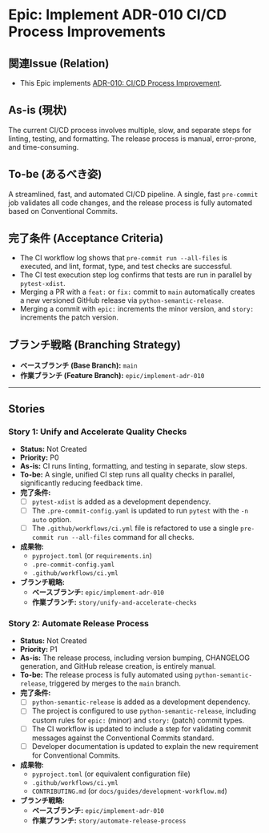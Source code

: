 # Epic: Implement ADR-010 CI/CD Process Improvements

## 関連Issue (Relation)
- This Epic implements [ADR-010: CI/CD Process Improvement](../../docs/adr/010-ci-cd-process-improvement.md).

## As-is (現状)
The current CI/CD process involves multiple, slow, and separate steps for linting, testing, and formatting. The release process is manual, error-prone, and time-consuming.

## To-be (あるべき姿)
A streamlined, fast, and automated CI/CD pipeline. A single, fast `pre-commit` job validates all code changes, and the release process is fully automated based on Conventional Commits.

## 完了条件 (Acceptance Criteria)
- The CI workflow log shows that `pre-commit run --all-files` is executed, and lint, format, type, and test checks are successful.
- The CI test execution step log confirms that tests are run in parallel by `pytest-xdist`.
- Merging a PR with a `feat:` or `fix:` commit to `main` automatically creates a new versioned GitHub release via `python-semantic-release`.
- Merging a commit with `epic:` increments the minor version, and `story:` increments the patch version.

## ブランチ戦略 (Branching Strategy)
- **ベースブランチ (Base Branch):** `main`
- **作業ブランチ (Feature Branch):** `epic/implement-adr-010`

---

## Stories

### Story 1: Unify and Accelerate Quality Checks

- **Status:** Not Created
- **Priority:** P0
- **As-is:** CI runs linting, formatting, and testing in separate, slow steps.
- **To-be:** A single, unified CI step runs all quality checks in parallel, significantly reducing feedback time.
- **完了条件:**
    - [ ] `pytest-xdist` is added as a development dependency.
    - [ ] The `.pre-commit-config.yaml` is updated to run `pytest` with the `-n auto` option.
    - [ ] The `.github/workflows/ci.yml` file is refactored to use a single `pre-commit run --all-files` command for all checks.
- **成果物:**
    - `pyproject.toml` (or `requirements.in`)
    - `.pre-commit-config.yaml`
    - `.github/workflows/ci.yml`
- **ブランチ戦略:**
    - **ベースブランチ:** `epic/implement-adr-010`
    - **作業ブランチ:** `story/unify-and-accelerate-checks`

### Story 2: Automate Release Process

- **Status:** Not Created
- **Priority:** P1
- **As-is:** The release process, including version bumping, CHANGELOG generation, and GitHub release creation, is entirely manual.
- **To-be:** The release process is fully automated using `python-semantic-release`, triggered by merges to the `main` branch.
- **完了条件:**
    - [ ] `python-semantic-release` is added as a development dependency.
    - [ ] The project is configured to use `python-semantic-release`, including custom rules for `epic:` (minor) and `story:` (patch) commit types.
    - [ ] The CI workflow is updated to include a step for validating commit messages against the Conventional Commits standard.
    - [ ] Developer documentation is updated to explain the new requirement for Conventional Commits.
- **成果物:**
    - `pyproject.toml` (or equivalent configuration file)
    - `.github/workflows/ci.yml`
    - `CONTRIBUTING.md` (or `docs/guides/development-workflow.md`)
- **ブランチ戦略:**
    - **ベースブランチ:** `epic/implement-adr-010`
    - **作業ブランチ:** `story/automate-release-process`
